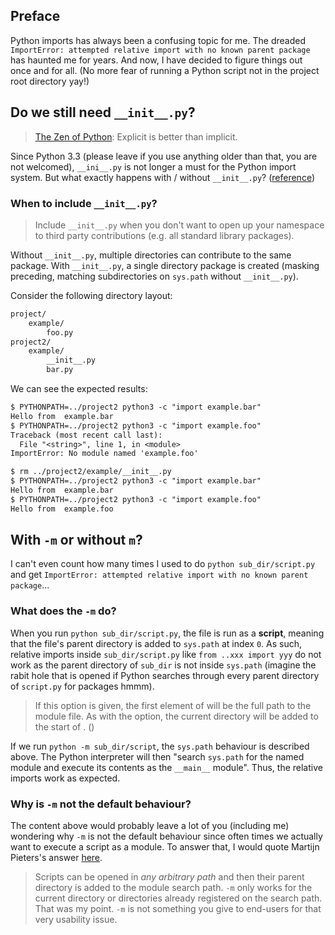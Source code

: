 ## Preface
Python imports has always been a confusing topic for me. The dreaded `ImportError: attempted relative import with no known parent package` has haunted me for years. And now, I have decided to figure things out once and for all. (No more fear of running a Python script not in the project root directory yay!)

## Do we still need `__init__.py`?
> [The Zen of Python](https://www.python.org/dev/peps/pep-0020/): Explicit is better than implicit.

Since Python 3.3 (please leave if you use anything older than that, you are not welcomed), `__ini__.py` is not longer a must for the Python import system. But what exactly happens with / without `__init__.py`? ([reference](http://python-notes.curiousefficiency.org/en/latest/python_concepts/import_traps.html))

### When to include `__init__.py`?
> Include `__init__.py` when you don't want to open up your namespace to third party contributions (e.g. all standard library packages).

Without `__init__.py`, multiple directories can contribute to the same package. With `__init__.py`, a single directory package is created (masking preceding, matching subdirectories on `sys.path` without `__init__.py`).

Consider the following directory layout:
```txt
project/
    example/
        foo.py
project2/
    example/
        __init__.py
        bar.py
```

We can see the expected results:
```txt
$ PYTHONPATH=../project2 python3 -c "import example.bar"
Hello from  example.bar
$ PYTHONPATH=../project2 python3 -c "import example.foo"
Traceback (most recent call last):
  File "<string>", line 1, in <module>
ImportError: No module named 'example.foo'

$ rm ../project2/example/__init__.py
$ PYTHONPATH=../project2 python3 -c "import example.bar"
Hello from  example.bar
$ PYTHONPATH=../project2 python3 -c "import example.foo"
Hello from  example.foo
```

## With `-m` or without `m`?
I can't even count how many times I used to do `python sub_dir/script.py` and get `ImportError: attempted relative import with no known parent package`...

### What does the `-m` do?
When you run `python sub_dir/script.py`, the file is run as a **script**, meaning that the file's parent directory is added to `sys.path` at index `0`. As such, relative imports inside `sub_dir/script.py` like `from ..xxx import yyy` do not work as the parent directory of `sub_dir` is not inside `sys.path` (imagine the rabit hole that is opened if Python searches through every parent directory of `script.py` for packages hmmm).

> If this option is given, the first element of [](https://docs.python.org/2/library/sys.html#sys.argv%20%22sys.argv%22) will be the full path to the module file. As with the [](https://docs.python.org/2/using/cmdline.html#cmdoption-c) option, the current directory will be added to the start of [](https://docs.python.org/2/library/sys.html#sys.path%20%22sys.path%22). ([](https://docs.python.org/2/using/cmdline.html#cmdoption-m))

If we run `python -m sub_dir/script`, the `sys.path` behaviour is described above. The Python interpreter will then "search `sys.path` for the named module and execute its contents as the `__main__` module". Thus, the relative imports work as expected.

### Why is `-m` not the default behaviour?
The content above would probably leave a lot of you (including me) wondering why `-m` is not the default behaviour since often times we actually want to execute a script as a module. To answer that, I would quote Martijn Pieters's answer [here](https://stackoverflow.com/questions/22241420/execution-of-python-code-with-m-option-or-not).
> Scripts can be opened in _any arbitrary path_ and then their parent directory is added to the module search path. `-m` only works for the current directory or directories already registered on the search path. That was my point. `-m` is not something you give to end-users for that very usability issue.

